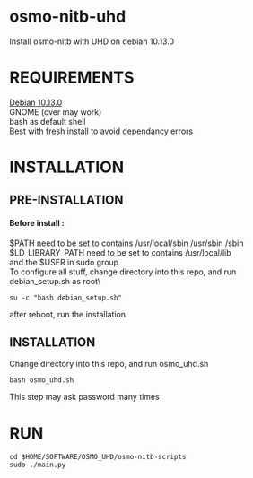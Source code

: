# osmo-nitb-uhd
Install osmo-nitb with UHD on debian 10.13.0

# REQUIREMENTS
[Debian 10.13.0](https://cdimage.debian.org/mirror/cdimage/archive/10.13.0/amd64/iso-dvd/debian-10.13.0-amd64-DVD-1.iso)\
GNOME (over may work)\
bash as default shell\
Best with fresh install to avoid dependancy errors

# INSTALLATION
## PRE-INSTALLATION
#### Before install :
$PATH need to be set to contains /usr/local/sbin /usr/sbin /sbin\
$LD_LIBRARY_PATH need to be set to contains /usr/local/lib\
and the $USER in sudo group\
To configure all stuff, change directory into this repo, and run debian_setup.sh as root\
```
su -c "bash debian_setup.sh"
```
after reboot, run the installation

## INSTALLATION
Change directory into this repo, and run osmo_uhd.sh
```
bash osmo_uhd.sh
```
This step may ask password many times

# RUN
```
cd $HOME/SOFTWARE/OSMO_UHD/osmo-nitb-scripts
sudo ./main.py
```
